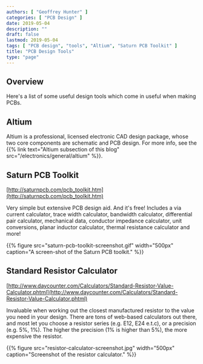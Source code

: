 ```yaml
---
authors: [ "Geoffrey Hunter" ]
categories: [ "PCB Design" ]
date: 2019-05-04
description: ""
draft: false
lastmod: 2019-05-04
tags: [ "PCB design", "tools", "Altium", "Saturn PCB Toolkit" ]
title: "PCB Design Tools"
type: "page"
---
```


## Overview

Here's a list of some useful design tools which come in useful when making PCBs.

## Altium

Altium is a professional, licensed electronic CAD design package, whose two core components are schematic and PCB design. For more info, see the {{% link text="Altium subsection of this blog" src="/electronics/general/altium" %}}.

## Saturn PCB Toolkit

[http://saturnpcb.com/pcb_toolkit.htm](http://saturnpcb.com/pcb_toolkit.htm)

Very simple but extensive PCB design aid. And it's free! Includes a via current calculator, trace width calculator, bandwidth calculator, differential pair calculator, mechanical data, conductor impedance calculator, unit conversions, planar inductor calculator, thermal resistance calculator and more!

{{% figure src="saturn-pcb-toolkit-screenshot.gif" width="500px" caption="A screen-shot of the Saturn PCB toolkit." %}}

## Standard Resistor Calculator

[http://www.daycounter.com/Calculators/Standard-Resistor-Value-Calculator.phtml](http://www.daycounter.com/Calculators/Standard-Resistor-Value-Calculator.phtml)

Invaluable when working out the closest manufactured resistor to the value you need in your design. There are tons of web-based calculators out there, and most let you choose a resistor series (e.g. E12, E24 e.t.c), or a precision (e.g. 5%, 1%). The higher the precision (1% is higher than 5%), the more expensive the resistor.

{{% figure src="resistor-calculator-screenshot.jpg" width="500px" caption="Screenshot of the resistor calculator." %}}
